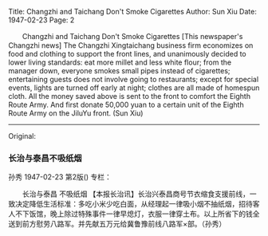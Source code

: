 Title: Changzhi and Taichang Don't Smoke Cigarettes
Author: Sun Xiu
Date: 1947-02-23
Page: 2

　　Changzhi and Taichang
    Don't Smoke Cigarettes
    [This newspaper's Changzhi news] The Changzhi Xingtaichang business firm economizes on food and clothing to support the front lines, and unanimously decided to lower living standards: eat more millet and less white flour; from the manager down, everyone smokes small pipes instead of cigarettes; entertaining guests does not involve going to restaurants; except for special events, lights are turned off early at night; clothes are all made of homespun cloth. All the money saved above is sent to the front to comfort the Eighth Route Army. And first donate 50,000 yuan to a certain unit of the Eighth Route Army on the JiluYu front. (Sun Xiu)



<hr /> 

Original: 


### 长治与泰昌不吸纸烟
孙秀
1947-02-23
第2版()
专栏：

　　长治与泰昌
    不吸纸烟
    【本报长治讯】长治兴泰昌商号节衣缩食支援前线，一致决定降低生活标准：多吃小米少吃白面，从经理起一律吸小烟不抽纸烟，招待客人不下饭馆，晚上除过特殊事件一律早熄灯，衣服一律穿土布。以上所省下的钱全送到前方慰劳八路军。并先献五万元给冀鲁豫前线八路军×部。（孙秀）
